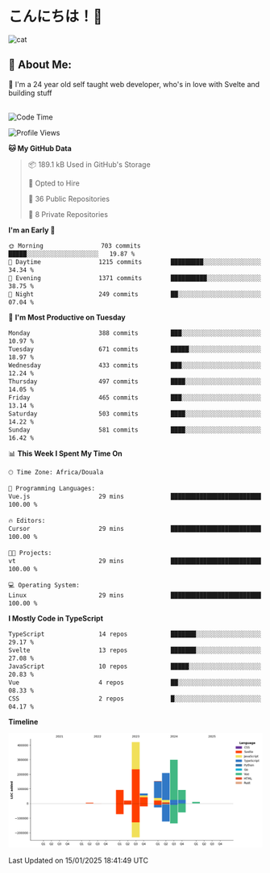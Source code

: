 

# こんにちは！🙂  
![cat](https://github.com/michaelnji/michaelnji/assets/73862378/606e99e9-2c18-4853-8722-991e4af8eae6)

## 💫 About Me:
🙂 I'm a 24 year old self taught web developer, who's in love with Svelte and building stuff <br><br>

<!--START_SECTION:waka-->
![Code Time](http://img.shields.io/badge/Code%20Time-1%2C209%20hrs%2032%20mins-blue)

![Profile Views](http://img.shields.io/badge/Profile%20Views-0-blue)

**🐱 My GitHub Data** 

> 📦 189.1 kB Used in GitHub's Storage 
 > 
> 💼 Opted to Hire
 > 
> 📜 36 Public Repositories 
 > 
> 🔑 8 Private Repositories 
 > 
**I'm an Early 🐤** 

```text
🌞 Morning                703 commits         █████░░░░░░░░░░░░░░░░░░░░   19.87 % 
🌆 Daytime                1215 commits        █████████░░░░░░░░░░░░░░░░   34.34 % 
🌃 Evening                1371 commits        ██████████░░░░░░░░░░░░░░░   38.75 % 
🌙 Night                  249 commits         ██░░░░░░░░░░░░░░░░░░░░░░░   07.04 % 
```
📅 **I'm Most Productive on Tuesday** 

```text
Monday                   388 commits         ███░░░░░░░░░░░░░░░░░░░░░░   10.97 % 
Tuesday                  671 commits         █████░░░░░░░░░░░░░░░░░░░░   18.97 % 
Wednesday                433 commits         ███░░░░░░░░░░░░░░░░░░░░░░   12.24 % 
Thursday                 497 commits         ████░░░░░░░░░░░░░░░░░░░░░   14.05 % 
Friday                   465 commits         ███░░░░░░░░░░░░░░░░░░░░░░   13.14 % 
Saturday                 503 commits         ████░░░░░░░░░░░░░░░░░░░░░   14.22 % 
Sunday                   581 commits         ████░░░░░░░░░░░░░░░░░░░░░   16.42 % 
```


📊 **This Week I Spent My Time On** 

```text
🕑︎ Time Zone: Africa/Douala

💬 Programming Languages: 
Vue.js                   29 mins             █████████████████████████   100.00 % 

🔥 Editors: 
Cursor                   29 mins             █████████████████████████   100.00 % 

🐱‍💻 Projects: 
vt                       29 mins             █████████████████████████   100.00 % 

💻 Operating System: 
Linux                    29 mins             █████████████████████████   100.00 % 
```

**I Mostly Code in TypeScript** 

```text
TypeScript               14 repos            ███████░░░░░░░░░░░░░░░░░░   29.17 % 
Svelte                   13 repos            ███████░░░░░░░░░░░░░░░░░░   27.08 % 
JavaScript               10 repos            █████░░░░░░░░░░░░░░░░░░░░   20.83 % 
Vue                      4 repos             ██░░░░░░░░░░░░░░░░░░░░░░░   08.33 % 
CSS                      2 repos             █░░░░░░░░░░░░░░░░░░░░░░░░   04.17 % 
```



**Timeline**

![Lines of Code chart](https://raw.githubusercontent.com/michaelnji/michaelnji/main/assets/bar_graph.png)


 Last Updated on 15/01/2025 18:41:49 UTC
<!--END_SECTION:waka-->
